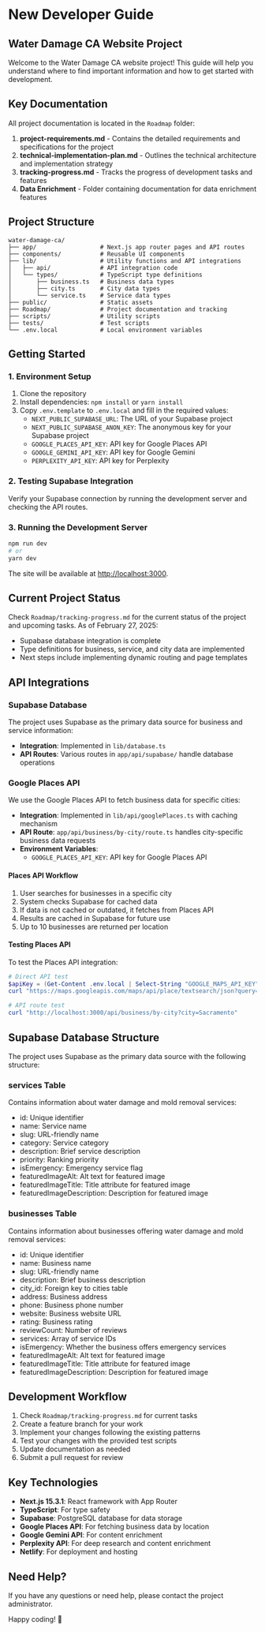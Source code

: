 # New Developer Guide
## Water Damage CA Website Project

Welcome to the Water Damage CA website project! This guide will help you understand where to find important information and how to get started with development.

## Key Documentation

All project documentation is located in the `Roadmap` folder:

1. **project-requirements.md** - Contains the detailed requirements and specifications for the project
2. **technical-implementation-plan.md** - Outlines the technical architecture and implementation strategy
3. **tracking-progress.md** - Tracks the progress of development tasks and features
4. **Data Enrichment** - Folder containing documentation for data enrichment features

## Project Structure

```
water-damage-ca/
├── app/                  # Next.js app router pages and API routes
├── components/           # Reusable UI components
├── lib/                  # Utility functions and API integrations
│   ├── api/              # API integration code
│   └── types/            # TypeScript type definitions
│       ├── business.ts   # Business data types
│       ├── city.ts       # City data types
│       └── service.ts    # Service data types
├── public/               # Static assets
├── Roadmap/              # Project documentation and tracking
├── scripts/              # Utility scripts
├── tests/                # Test scripts
└── .env.local            # Local environment variables
```

## Getting Started

### 1. Environment Setup

1. Clone the repository
2. Install dependencies: `npm install` or `yarn install`
3. Copy `.env.template` to `.env.local` and fill in the required values:
   - `NEXT_PUBLIC_SUPABASE_URL`: The URL of your Supabase project
   - `NEXT_PUBLIC_SUPABASE_ANON_KEY`: The anonymous key for your Supabase project
   - `GOOGLE_PLACES_API_KEY`: API key for Google Places API
   - `GOOGLE_GEMINI_API_KEY`: API key for Google Gemini
   - `PERPLEXITY_API_KEY`: API key for Perplexity

### 2. Testing Supabase Integration

Verify your Supabase connection by running the development server and checking the API routes.

### 3. Running the Development Server

```bash
npm run dev
# or
yarn dev
```

The site will be available at [http://localhost:3000](http://localhost:3000).

## Current Project Status

Check `Roadmap/tracking-progress.md` for the current status of the project and upcoming tasks. As of February 27, 2025:

- Supabase database integration is complete
- Type definitions for business, service, and city data are implemented
- Next steps include implementing dynamic routing and page templates

## API Integrations

### Supabase Database

The project uses Supabase as the primary data source for business and service information:

- **Integration**: Implemented in `lib/database.ts`
- **API Routes**: Various routes in `app/api/supabase/` handle database operations

### Google Places API

We use the Google Places API to fetch business data for specific cities:

- **Integration**: Implemented in `lib/api/googlePlaces.ts` with caching mechanism
- **API Route**: `app/api/business/by-city/route.ts` handles city-specific business data requests
- **Environment Variables**:
  - `GOOGLE_PLACES_API_KEY`: API key for Google Places API

#### Places API Workflow

1. User searches for businesses in a specific city
2. System checks Supabase for cached data
3. If data is not cached or outdated, it fetches from Places API
4. Results are cached in Supabase for future use
5. Up to 10 businesses are returned per location

#### Testing Places API

To test the Places API integration:

```powershell
# Direct API test
$apiKey = (Get-Content .env.local | Select-String "GOOGLE_MAPS_API_KEY").Line.Split('=')[1].Trim()
curl "https://maps.googleapis.com/maps/api/place/textsearch/json?query=water%20damage%20Los%20Angeles%20CA&key=$apiKey"

# API route test
curl "http://localhost:3000/api/business/by-city?city=Sacramento"
```

## Supabase Database Structure

The project uses Supabase as the primary data source with the following structure:

### services Table
Contains information about water damage and mold removal services:
- id: Unique identifier
- name: Service name
- slug: URL-friendly name
- category: Service category
- description: Brief service description
- priority: Ranking priority
- isEmergency: Emergency service flag
- featuredImageAlt: Alt text for featured image
- featuredImageTitle: Title attribute for featured image
- featuredImageDescription: Description for featured image

### businesses Table
Contains information about businesses offering water damage and mold removal services:
- id: Unique identifier
- name: Business name
- slug: URL-friendly name
- description: Brief business description
- city_id: Foreign key to cities table
- address: Business address
- phone: Business phone number
- website: Business website URL
- rating: Business rating
- reviewCount: Number of reviews
- services: Array of service IDs
- isEmergency: Whether the business offers emergency services
- featuredImageAlt: Alt text for featured image
- featuredImageTitle: Title attribute for featured image
- featuredImageDescription: Description for featured image

## Development Workflow

1. Check `Roadmap/tracking-progress.md` for current tasks
2. Create a feature branch for your work
3. Implement your changes following the existing patterns
4. Test your changes with the provided test scripts
5. Update documentation as needed
6. Submit a pull request for review

## Key Technologies

- **Next.js 15.3.1**: React framework with App Router
- **TypeScript**: For type safety
- **Supabase**: PostgreSQL database for data storage
- **Google Places API**: For fetching business data by location
- **Google Gemini API**: For content enrichment
- **Perplexity API**: For deep research and content enrichment
- **Netlify**: For deployment and hosting

## Need Help?

If you have any questions or need help, please contact the project administrator.

Happy coding! 🚀
